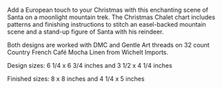 Add a European touch to your Christmas with this enchanting scene of Santa on a moonlight mountain trek. The Christmas Chalet chart includes patterns and finishing instructions to stitch an easel-backed mountain scene and a stand-up figure of Santa with his reindeer.

Both designs are worked with DMC and Gentle Art threads on 32 count Country French Caf&eacute; Mocha Linen from Wichelt Imports.

Design sizes: 6 1/4 x 6 3/4 inches and 3 1/2 x 4 1/4 inches

Finished sizes: 8 x 8 inches and 4 1/4 x 5 inches

